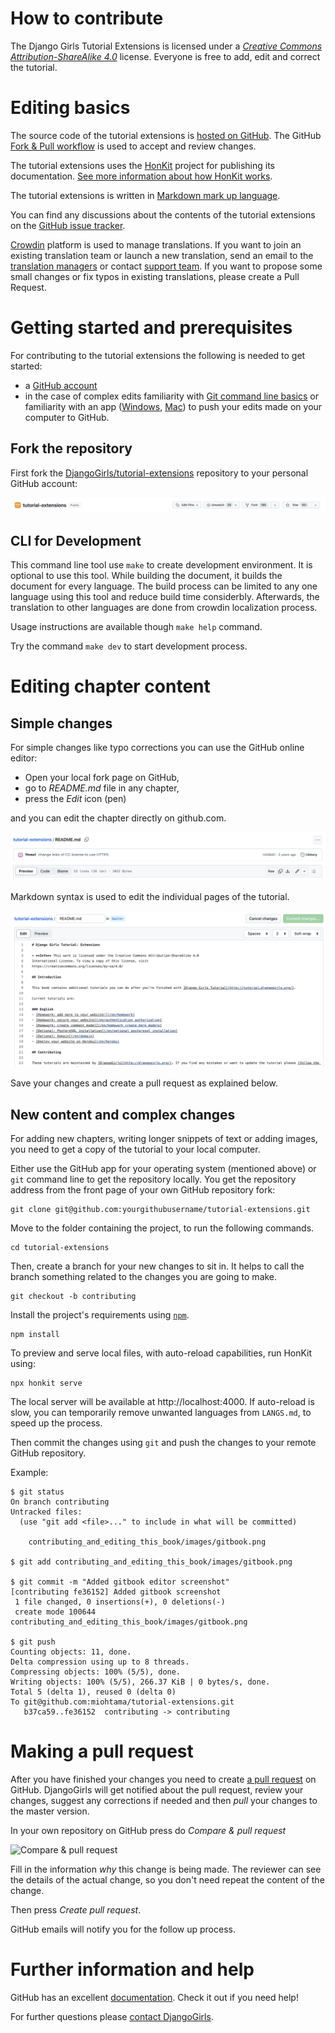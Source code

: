 # How to contribute

The Django Girls Tutorial Extensions is licensed under a [*Creative Commons Attribution-ShareAlike 4.0*](https://creativecommons.org/licenses/by-sa/4.0/) license. Everyone is free to add, edit and correct the tutorial.

# Editing basics

The source code of the tutorial extensions is [hosted on GitHub](https://github.com/DjangoGirls/tutorial-extensions). The GitHub [Fork & Pull workflow](https://help.github.com/articles/using-pull-requests) is used to accept and review changes.

The tutorial extensions uses the [HonKit](https://github.com/honkit/honkit) project for publishing its documentation. [See more information about how HonKit works](https://honkit.netlify.app/).

The tutorial extensions is written in [Markdown mark up language](https://help.github.com/articles/markdown-basics).

You can find any discussions about the contents of the tutorial extensions on the [GitHub issue tracker](https://github.com/DjangoGirls/tutorial-extensions/issues).

[Crowdin](https://crowdin.com/project/django-girls-tutorial-extensio) platform is used to manage translations. If you want to join an existing translation team or launch a new translation, send an email to the [translation managers](mailto:translations@djangogirls.org) or contact [support team](mailto:hello@djangogirls.org). If you want to propose some small changes or fix typos in existing translations, please create a Pull Request.

# Getting started and prerequisites

For contributing to the tutorial extensions the following is needed to get started:

* a [GitHub account](https://github.com)
* in the case of complex edits familiarity with [Git command line basics](https://help.github.com/articles/set-up-git) or familiarity with an app ([Windows](https://windows.github.com/), [Mac](https://mac.github.com/)) to push your edits made on your computer to GitHub.

## Fork the repository

First fork the [DjangoGirls/tutorial-extensions](https://github.com/DjangoGirls/tutorial-extensions) repository to your personal GitHub account:

![Fork button](images/fork.png)

## CLI for Development

This command line tool use `make` to create development environment. It is optional to use this tool. While building the document, it builds the document for every language. The build process can be limited to any one language using this tool and reduce build time considerbly. Afterwards, the translation to other languages are done from crowdin localization process.

Usage instructions are available though `make help` command.

Try the command `make dev` to start development process.

# Editing chapter content

## Simple changes

For simple changes like typo corrections you can use the GitHub online editor:

* Open your local fork page on GitHub,
* go to *README.md* file in any chapter,
* press the *Edit* icon (pen)

and you can edit the chapter directly on github.com.

![Edit button](images/edit.png)

Markdown syntax is used to edit the individual pages of the tutorial.

![GitHub editor](images/github_editor.png)

Save your changes and create a pull request as explained below.

## New content and complex changes

For adding new chapters, writing longer snippets of text or adding images, you need to get a copy of the tutorial to your local computer.

Either use the GitHub app for your operating system (mentioned above) or `git` command line to get the repository locally. You get the repository address from the front page of your own GitHub repository fork:

    git clone git@github.com:yourgithubusername/tutorial-extensions.git

Move to the folder containing the project, to run the following commands.

    cd tutorial-extensions

Then, create a branch for your new changes to sit in. It helps to call the branch something related to the changes you are going to make.

    git checkout -b contributing

Install the project's requirements using [`npm`](https://docs.npmjs.com/cli/v8/configuring-npm/install).

    npm install

To preview and serve local files, with auto-reload capabilities, run HonKit using:

    npx honkit serve

The local server will be available at http://localhost:4000.
If auto-reload is slow, you can temporarily remove unwanted languages from `LANGS.md`, to speed up the process.

Then commit the changes using `git` and push the changes to your remote GitHub repository.

Example:

    $ git status
    On branch contributing
    Untracked files:
      (use "git add <file>..." to include in what will be committed)

        contributing_and_editing_this_book/images/gitbook.png

    $ git add contributing_and_editing_this_book/images/gitbook.png

    $ git commit -m "Added gitbook editor screenshot"
    [contributing fe36152] Added gitbook screenshot
     1 file changed, 0 insertions(+), 0 deletions(-)
     create mode 100644 contributing_and_editing_this_book/images/gitbook.png

    $ git push
    Counting objects: 11, done.
    Delta compression using up to 8 threads.
    Compressing objects: 100% (5/5), done.
    Writing objects: 100% (5/5), 266.37 KiB | 0 bytes/s, done.
    Total 5 (delta 1), reused 0 (delta 0)
    To git@github.com:miohtama/tutorial-extensions.git
       b37ca59..fe36152  contributing -> contributing

# Making a pull request

After you have finished your changes you need to create [a pull request](https://help.github.com/articles/using-pull-requests)  on GitHub. DjangoGirls will get notified about the pull request, review your changes, suggest any corrections if needed and then *pull* your changes to the master version.

In your own repository on GitHub press do *Compare & pull request*

![Compare & pull request](images/pull_request.png)

Fill in the information *why* this change is being made. The reviewer can see the details of the actual change, so you don't need repeat the content of the change.

Then press *Create pull request*.

GitHub emails will notify you for the follow up process.

# Further information and help

GitHub has an excellent [documentation](https://help.github.com/). Check it out if you need help!

For further questions please [contact DjangoGirls](https://djangogirls.org/).

